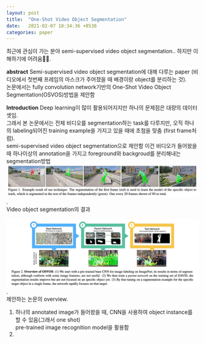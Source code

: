 ```yaml
---
layout: post
title:  "One-Shot Video Object Segmentation"
date:   2021-02-07 18:34:36 +0530
categories: paper
---
```


최근에 관심이 가는 분야 semi-supervised video object segmentation..
하지만 이해하기에 어려움🥲🥲.   

**abstract**
Semi-supervised video object segmentation에 대해 다루는 paper (비디오에서 첫번째 프레임의 마스크가 주어졌을 때 배경이랑 object를 분리하는 것).  
논문에서는 fully convolution network기반의 One-Shot Video Object Segmentation(OSVOS)방법을 제안함  

**Introduction**
Deep learning이 많이 활용되어지지만 하나의 문제점은 대량의 데이터셋임.  
그래서 본 논문에서는 전체 비디오를 segmentation하는 task를 다루지만, 오직 하나의 labeling되어진 training example을 가지고 있을 때에 초첨을 맞춤 (first frame처럼).  
semi-supervised video object segmentation으로 제안함 이건 비디오가 들어왔을 때 하나이상의 annotation을 가지고 foreground와 backgroud를 분리해내는 segmentation방법   
![img1](\assets\post\post8\img1.png).  
Video object segmentation의 결과



![img2](\assets\post\post8\img2.png).  
제안하는 논문의 overview. 

1. 하나의 annotated image가 들어왔을 때, CNN을 사용하여 object instance를 할 수 있음(그래서 one shot)  
   pre-trained image recognition model을 활용함 
2. 

